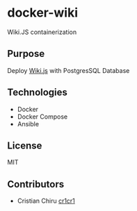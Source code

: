 # docker-wiki

Wiki.JS containerization

## Purpose

Deploy [Wiki.js](https://github.com/Requarks/wiki) with PostgresSQL Database

## Technologies

- Docker
- Docker Compose
- Ansible

## License

MIT

## Contributors

- Cristian Chiru [cr1cr1](https://github.com/cr1cr1)
